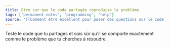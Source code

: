 ```yaml
---
title: Etre sur que le code partagée reproduise le problème
tags: ['permanent-notes', 'programming', 'help']
source: '[[Comment être excellent pour poser des questions sur le code]]'
---
```


Teste le code que tu partages et sois sûr qu'il se comporte exactement comme le problème que tu cherches à résoudre.
